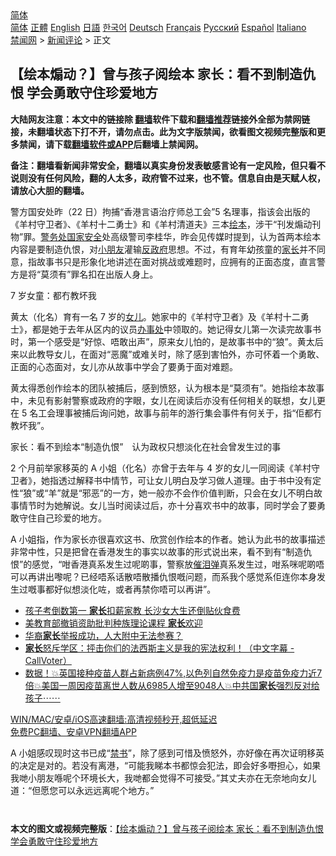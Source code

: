  <!-- 面包屑导航 --> <div class="breadcrumb"><!-- GTranslate: https://gtranslate.io/ -->  <div class="switcher notranslate">  <div class="selected">  <a href="#" onclick="return false;"> 简体</a>  </div>  <div class="option">  <a href="https://www.bannedbook.org" onclick="doGTranslate('zh-CN|zh-CN');jQuery('div.switcher div.selected a').html(jQuery(this).html());return false;" title="简体中文" class="nturl selected"> 简体</a>  <a href="https://www.bannedbook.org/zh-tw/" onclick="doGTranslate('zh-CN|zh-TW');jQuery('div.switcher div.selected a').html(jQuery(this).html());return false;" title="繁體中文" class="nturl"> 正體</a>  <a href="https://www.bannedbook.org/en/" onclick="doGTranslate('zh-CN|en');jQuery('div.switcher div.selected a').html(jQuery(this).html());return false;" title="English" class="nturl"> English</a>  <a href="https://www.bannedbook.org/ja/" onclick="doGTranslate('zh-CN|ja');jQuery('div.switcher div.selected a').html(jQuery(this).html());return false;" title="日本語" class="nturl"> 日語</a>  <a href="https://www.bannedbook.org/ko/" onclick="doGTranslate('zh-CN|ko');jQuery('div.switcher div.selected a').html(jQuery(this).html());return false;" title="한국어" class="nturl"> 한국어</a>  <a href="https://www.bannedbook.org/de/" onclick="doGTranslate('zh-CN|de');jQuery('div.switcher div.selected a').html(jQuery(this).html());return false;" title="Deutsch" class="nturl"> Deutsch</a>  <a href="https://www.bannedbook.org/fr/" onclick="doGTranslate('zh-CN|fr');jQuery('div.switcher div.selected a').html(jQuery(this).html());return false;" title="Français" class="nturl"> Français</a>  <a href="https://www.bannedbook.org/ru/" onclick="doGTranslate('zh-CN|ru');jQuery('div.switcher div.selected a').html(jQuery(this).html());return false;" title="Русский" class="nturl"> Русский</a>  <a href="https://www.bannedbook.org/es/" onclick="doGTranslate('zh-CN|es');jQuery('div.switcher div.selected a').html(jQuery(this).html());return false;" title="Español" class="nturl"> Español</a>  <a href="https://www.bannedbook.org/it/" onclick="doGTranslate('zh-CN|it');jQuery('div.switcher div.selected a').html(jQuery(this).html());return false;" title="Italiano" class="nturl"> Italiano</a>  </div>  </div>      <div class='breadcrumb-sub'><!-- Breadcrumb NavXT 6.3.0 --> <a href="https://www.bannedbook.org/" class="home">禁闻网</a> &gt; <a href="https://www.bannedbook.org/bnews/comments/" class="category">新闻评论</a> &gt; 正文</div></div><h2>【绘本煽动？】曾与孩子阅绘本 家长：看不到制造仇恨 学会勇敢守住珍爱地方</h2> <p class="notice"><b>大陆网友注意：本文中的链接除 <a href="https://github.com/bannedbook/fanqiang" >翻墙</a>软件下载和<a href="https://github.com/killgcd/justmysocks/blob/master/README.md">翻墙推荐</a>链接外全部为禁网链接，未翻墙状态下打不开，请勿点击。此为文字版禁闻，欲看图文视频完整版和更多禁闻，请下载<a href="https://github.com/bannedbook/fanqiang">翻墙软件或APP</a>后翻墙上禁闻网。</p><p>备注：翻墙看新闻非常安全，翻墙以真实身份发表敏感言论有一定风险，但只看不说则没有任何风险，翻的人太多，政府管不过来，也不管。信息自由是天赋人权，请放心大胆的翻墙。</b></p>  <div class="entry">  <p>警方国安处昨（22 日）拘捕“香港言语治疗师总工会”5 名理事，指该会出版的《羊村守卫者》、《羊村十二勇士》和《羊村清道夫》三本<a href="https://www.bannedbook.org/bnews/tag/%E7%BB%98%E6%9C%AC/" class="st_tag internal_tag" rel="tag" title="标签 绘本 下的日志">绘本</a>，涉干“刊发煽动刊物”罪。<a href="https://www.bannedbook.org/bnews/tag/%E8%AD%A6%E5%8A%A1%E5%A4%84/" class="st_tag internal_tag" rel="tag" title="标签 警务处 下的日志">警务处</a><a href="https://www.bannedbook.org/bnews/tag/%e5%9b%bd%e5%ae%b6%e5%ae%89%e5%85%a8/" class="st_tag internal_tag" rel="tag" title="标签 国家安全 下的日志">国家安全</a>处高级警司李桂华，昨会见传媒时提到，认为首两本绘本内容是要制造仇恨，对<a href="https://www.bannedbook.org/bnews/tag/%E5%B0%8F%E6%9C%8B%E5%8F%8B/" class="st_tag internal_tag" rel="tag" title="标签 小朋友 下的日志">小朋友</a>灌输<a href="https://www.bannedbook.org/bnews/tag/%E5%8F%8D%E6%94%BF%E5%BA%9C/" class="st_tag internal_tag" rel="tag" title="标签 反政府 下的日志">反政府</a>思想。不过，有育年幼孩童的<a href="https://www.bannedbook.org/bnews/tag/%E5%AE%B6%E9%95%BF/" class="st_tag internal_tag" rel="tag" title="标签 家长 下的日志">家长</a>并不同意，指故事书只是形象化地讲述在面对挑战或难题时，应拥有的正面态度，直言警方是将“莫须有”罪名扣在出版人身上。</p> <p>7 岁女童：都冇教坏我</p>  <p>黄太（化名）育有一名 7 岁的<a href="https://www.bannedbook.org/bnews/tag/%e5%a5%b3%e5%84%bf/" class="st_tag internal_tag" rel="tag" title="标签 女儿 下的日志">女儿</a>。她家中的《羊村守卫者》及《羊村十二勇士》，都是她于去年从区内的议员<a href="https://www.bannedbook.org/bnews/tag/%E5%8A%9E%E4%BA%8B%E5%A4%84/" class="st_tag internal_tag" rel="tag" title="标签 办事处 下的日志">办事处</a>中领取的。她记得女儿第一次读完故事书时，第一个感受是“好惊、唔敢出声”，原来女儿怕的，是故事书中的“狼”。黄太后来以此教导女儿，在面对“恶魔”或难关时，除了感到害怕外，亦可怀着一个勇敢、正面的心态面对，女儿亦从故事中学会了要勇于面对难题。</p> <p>黄太得悉创作绘本的团队被捕后，感到愤怒，认为根本是“莫须有”。她指绘本故事中，未见有影射警察或政府的字眼，女儿在阅读后亦没有任何相关的联想，女儿更在 5 名工会理事被捕后询问她，故事与前年的游行集会事件有何关于，指“佢都冇教坏我”。</p>  <p>家长：看不到绘本“制造仇恨”　认为政权只想淡化在社会曾发生过的事</p> <p>2 个月前举家移英的 A 小姐（化名）亦曾于去年与 4 岁的女儿一同阅读《羊村守卫者》，她指透过解释书中情节，可让女儿明白及学习做人道理。由于书中没有定性“狼”或“羊”就是“邪恶”的一方，她一般亦不会作价值判断，只会在女儿不明白故事情节时为她解说。女儿当时阅读过后，亦十分喜欢书中的故事，同时学会了要勇敢守住自己珍爱的地方。</p>  <p>A 小姐指，作为家长亦很喜欢这书、欣赏创作绘本的作者。她认为此书的故事描述非常中性，只是把曾在香港发生的事实以故事的形式说出来，看不到有“制造仇恨”的感觉，“咁香港真系发生过呢啲事，警察放<a href="https://www.bannedbook.org/bnews/tag/%e5%82%ac%e6%b3%aa%e5%bc%b9/" class="st_tag internal_tag" rel="tag" title="标签 催泪弹 下的日志">催泪弹</a>真系发生过，咁系咪呢啲唔可以再讲出嚟呢？已经唔系话散唔散播仇恨嘅问题，而系我个感觉系佢连你本身发生过嘅事都好似想淡化咗，或者再禁你唔可以再讲”。</p> <ul class='op-related-articles' title='相关阅读'> <li><a href='https://www.bannedbook.org/bnews/cbnews/20210722/1591666.html' target='_blank'>孩子考倒数第一 <b>家长</b>扣薪家教 长沙女大生还倒贴伙食费</a></li> <li><a href='https://www.bannedbook.org/bnews/comments/20210721/1591064.html' target='_blank'>美教育部撤销资助批判种族理论课程 <b>家长</b>欢迎</a></li> <li><a href='https://www.bannedbook.org/bnews/cnnews/20210720/1590357.html' target='_blank'>华裔<b>家长</b>举报成功，人大附中无法参赛？</a></li> <li><a href='https://www.bannedbook.org/bnews/bannedvideo/20210720/1590288.html' target='_blank'><b>家长</b>怒斥学区：抨击你们的法西斯主义是我的宪法权利！（中文字幕 - CallVoter）</a></li> <li><a href='https://www.bannedbook.org/bnews/bannedvideo/20210718/1589618.html' target='_blank'>数据！💥英国接种疫苗人群占新病例47%,以色列自然免疫力是疫苗免疫力近7倍💥美国一周因疫苗离世人数从6985人增至9048人💥中共国<b>家长</b>强烈反对给孩子⋯⋯</a></li> </ul> <p class="texttj"> <a href="https://github.com/bannedbook/fanqiang/wiki/V2ray%E6%9C%BA%E5%9C%BA" target="_blank">WIN/MAC/安卓/iOS高速翻墙:高清视频秒开,超低延迟</a><br/> <a href="https://github.com/bannedbook/fanqiang/wiki/%E7%A6%81%E9%97%BB%E7%BD%91%E5%AE%89%E5%8D%93%E7%BF%BB%E5%A2%99%E6%96%B0%E9%97%BBAPP" target="_blank">免费PC翻墙、安卓VPN翻墙APP</a></p> <p>A 小姐感叹现时这书已成“<span class='wp_keywordlink_affiliate'><a href="https://www.bannedbook.org/bbook.php" title="禁书" target="_blank">禁书</a></span>”，除了感到可惜及愤怒外，亦好像在再次证明移英的决定是对的。若没有离港，“可能我睇本书都惊会犯法，即会好多嘢担心，如果我哋小朋友喺呢个环境长大，我哋都会觉得不可接受。”其丈夫亦在无奈地向女儿道：“但愿您可以永远远离呢个地方。”<br />  </p><a name='sharetosocial'></a>  <div style="margin-bottom:5px;padding-bottom:5px;clear:both"> <div id="archive-pix-1" class="banner-ads"> <!-- AuctionX Display platform tag START --> <div id="26318x728x90x621x_ADSLOT2" clicktrack="%%CLICK_URL_ESC%%"></div> <!-- AuctionX Display platform tag END --> </div> <div id="archive-pix-2" class="banner-ads"> <!-- AuctionX Display platform tag START --> <div id="26315x300x250x621x_ADSLOT2" clicktrack="%%CLICK_URL_ESC%%"></div> <!-- AuctionX Display platform tag END --> </div> </div>  <div id="archive-pix-1" class="banner-ads"> <!-- AuctionX Display platform tag START --> <div id="26318x728x90x621x_ADSLOT3" clicktrack="%%CLICK_URL_ESC%%"></div> <!-- AuctionX Display platform tag END --> </div> <div><b>本文的图文或视频完整版</b>：<a href='https://www.bannedbook.org/bnews/comments/20210724/1593014.html'>【绘本煽动？】曾与孩子阅绘本 家长：看不到制造仇恨 学会勇敢守住珍爱地方</a></div>  </div><!--END ENTRY--> 
